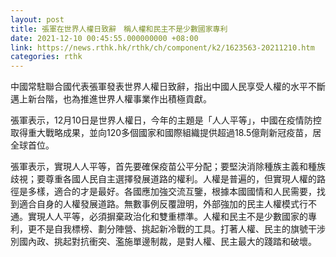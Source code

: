 ```yaml
---
layout: post
title: 張軍在世界人權日致辭　稱人權和民主不是少數國家專利
date: 2021-12-10 00:45:55.000000000 +08:00
link: https://news.rthk.hk/rthk/ch/component/k2/1623563-20211210.htm
categories: rthk
---
```


中國常駐聯合國代表張軍發表世界人權日致辭，指出中國人民享受人權的水平不斷邁上新台階，也為推進世界人權事業作出積極貢獻。

張軍表示，12月10日是世界人權日，今年的主題是「人人平等」，中國在疫情防控取得重大戰略成果，並向120多個國家和國際組織提供超過18.5億劑新冠疫苗，居全球首位。

張軍表示，實現人人平等，首先要確保疫苗公平分配；要堅決消除種族主義和種族歧視；要尊重各國人民自主選擇發展道路的權利。人權是普遍的，但實現人權的路徑是多樣，適合的才是最好。各國應加強交流互鑒，根據本國國情和人民需要，找到適合自身的人權發展道路。無數事例反覆證明，外部強加的民主人權模式行不通。實現人人平等，必須摒棄政治化和雙重標準。人權和民主不是少數國家的專利，更不是自我標榜、劃分陣營、挑起新冷戰的工具。打著人權、民主的旗號干涉別國內政、挑起對抗衝突、濫施單邊制裁，是對人權、民主最大的踐踏和破壞。
